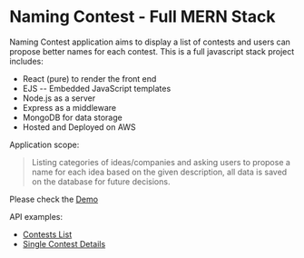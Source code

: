 # Naming Contest - Full MERN Stack 

Naming Contest application aims to display a list of contests and users can propose better names for each contest.
This is a full javascript stack project includes:
* React (pure) to render the front end
* EJS -- Embedded JavaScript templates 
* Node.js as a server
* Express as a middleware
* MongoDB for data storage
* Hosted and Deployed on AWS

Application scope:
> Listing categories of ideas/companies and asking users to propose a name for each idea based on the given description, all data is saved on the database for future decisions.

Please check the [Demo](http://34.209.189.138)

API examples:
* [Contests List](http://34.209.189.138/api/contests/)
* [Single Contest Details](http://34.209.189.138/api/contests/5907e69cf085fc50f4bf8e72)